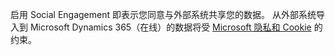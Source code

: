 启用 Social Engagement 即表示您同意与外部系统共享您的数据。 从外部系统导入到 Microsoft Dynamics 365（在线）的数据将受 [Microsoft 隐私和 Cookie](http://go.microsoft.com/fwlink/p/?LinkID=521839) 的约束。
